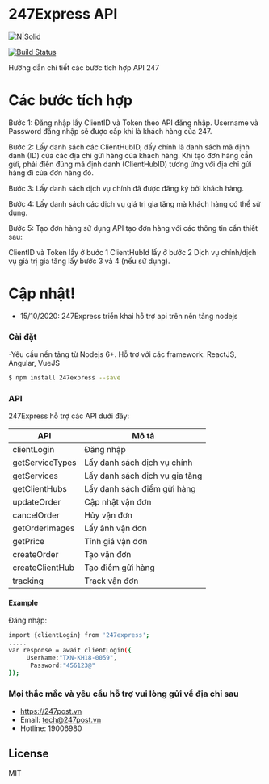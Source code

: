 # 247Express API

[![N|Solid](https://247post.vn/static/images/logo_red.png)](https://247post.vn/static/images/logo_red.png)

[![Build Status](https://travis-ci.org/joemccann/dillinger.svg?branch=master)](https://travis-ci.org/joemccann/dillinger)

Hướng dẫn chi tiết các bước tích hợp API 247
  # Các bước tích hợp
 Bước 1: Đăng nhập lấy ClientID và Token theo API đăng nhập. Username và Password đăng nhập sẽ được cấp khi là khách hàng của 247. 
 
 Bước 2: Lấy danh sách các ClientHubID, đấy chính là danh sách mã định danh (ID) của các địa chỉ gửi hàng của khách hàng. Khi tạo đơn hàng cần gửi, phải điền đúng mã định danh (ClientHubID) tương ứng với địa chỉ gửi hàng đi của đơn hàng đó. 
 
Bước 3: Lấy danh sách dịch vụ chính đã được đăng ký bởi khách hàng. 

Bước 4: Lấy danh sách các dịch vụ giá trị gia tăng mà khách hàng có thể sử dụng. 

Bước 5: Tạo đơn hàng sử dụng API tạo đơn hàng với các thông tin cần thiết sau: 

ClientID và Token lấy ở bước 1 
ClientHubId lấy ở bước 2 
Dịch vụ chính/dịch vụ giá trị gia tăng lấy bước 3 và 4 (nếu sử dụng).

# Cập nhật!

  - 15/10/2020: 247Express triển khai hỗ trợ api trên nền tảng nodejs

### Cài đặt

-Yêu cầu nền tảng từ Nodejs 6+. Hỗ trợ với các framework: ReactJS, Angular, VueJS
```sh
$ npm install 247express --save
```

### API

247Express hỗ trợ các API dưới đây:

| API | Mô tả |
| ------ | ------ |
| clientLogin | Đăng nhập|
| getServiceTypes | Lấy danh sách dịch vụ chính |
| getServices | Lấy danh sách dịch vụ gia tăng |
| getClientHubs | Lấy danh sách điểm gửi hàng |
| updateOrder | Cập nhật vận đơn |
| cancelOrder | Hủy vận đơn |
| getOrderImages | Lấy ảnh vận đơn |
| getPrice | Tính giá vận đơn |
| createOrder | Tạo vận đơn |
| createClientHub | Tạo điểm gửi hàng |
| tracking | Track vận đơn |

#### Example
Đăng nhập:
```sh
import {clientLogin} from '247express';
.....
var response = await clientLogin({
     UserName:"TXN-KH18-0059",
      Password:"456123@" 
});
```

### Mọi thắc mắc và yêu cầu hỗ trợ vui lòng gửi về địa chỉ sau

 - https://247post.vn
 - Email: tech@247post.vn
 - Hotline: 19006980

License
----
MIT
